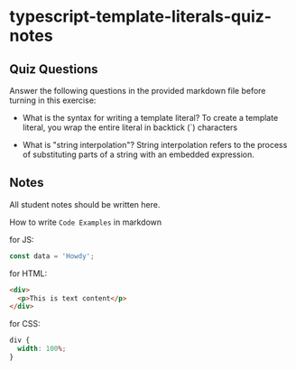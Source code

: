 # typescript-template-literals-quiz-notes

## Quiz Questions

Answer the following questions in the provided markdown file before turning in this exercise:

- What is the syntax for writing a template literal?
  To create a template literal, you wrap the entire literal in backtick (`) characters

- What is "string interpolation"?
  String interpolation refers to the process of substituting parts of a string with an embedded expression.

## Notes

All student notes should be written here.

How to write `Code Examples` in markdown

for JS:

```javascript
const data = 'Howdy';
```

for HTML:

```html
<div>
  <p>This is text content</p>
</div>
```

for CSS:

```css
div {
  width: 100%;
}
```
